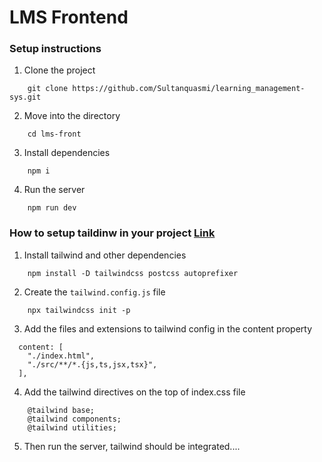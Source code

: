 # LMS Frontend

### Setup instructions

1. Clone the project

```
    git clone https://github.com/Sultanquasmi/learning_management-sys.git
```

2. Move into the directory

```
    cd lms-front
```

3. Install dependencies

```
    npm i
```

4. Run the server
```
    npm run dev
```
### How to setup taildinw in your project [Link](https://tailwindcss.com/docs/guides/vite)

1. Install tailwind and other dependencies
```
    npm install -D tailwindcss postcss autoprefixer
```

2. Create the `tailwind.config.js` file
```
    npx tailwindcss init -p
```

3. Add the files and extensions to tailwind config in the content property
```
  content: [
    "./index.html",
    "./src/**/*.{js,ts,jsx,tsx}",
  ],
```

4. Add the tailwind directives on the top of index.css file
```
    @tailwind base;
    @tailwind components;
    @tailwind utilities;
```

5. Then run the server, tailwind should be integrated....
